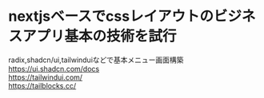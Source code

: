 # nextjsベースでcssレイアウトのビジネスアプリ基本の技術を試行
radix,shadcn/ui,tailwinduiなどで基本メニュー画面構築  
https://ui.shadcn.com/docs  
https://tailwindui.com/  
https://tailblocks.cc/  
